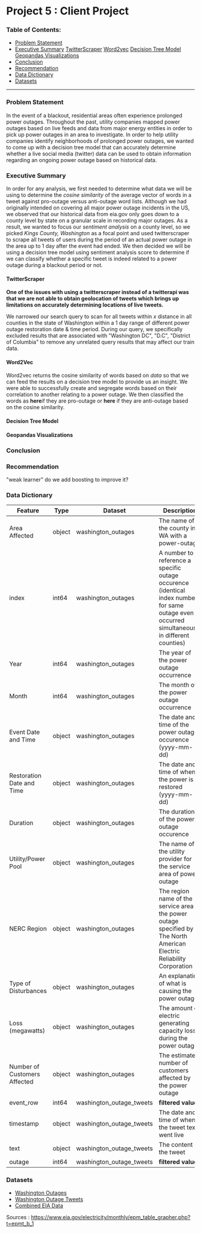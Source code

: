 # Project 5 : Client Project

### Table of Contents:
- [Problem Statement](#Problem-Statement)
- [Executive Summary](#Executive-Summary)
    [TwitterScraper](#TwitterScraper)
    [Word2vec](#Word2vec)
    [Decision Tree Model](#Decision-Tree-Model)
    [Geopandas Visualizations](#Geopandas-Visualizations)
- [Conclusion](#Conclusion)
- [Recommendation](#Recommendation)
- [Data Dictionary](#Data-Dictionary)
- [Datasets](#Datasets)
---
### Problem Statement

In the event of a blackout, residential areas often experience prolonged power outages.  Throughout the past, utility companies mapped power outages based on live feeds and data from major energy entities in order to pick up power outages in an area to investigate.  In order to help utility companies identify neighborhoods of prolonged power outages, we wanted to come up with a decision tree model that can accurately determine whether a live social media (twitter) data can be used to obtain information regarding an ongoing power outage based on historical data.  


### Executive Summary

In order for any analysis, we first needed to determine what data we will be using to determine the *cosine similarity* of the average vector of words in a tweet against pro-outage versus anti-outage word lists.  Although we had originally intended on covering all major power outage incidents in the US, we observed that our historical data from eia.gov only goes down to a county level by state on a granular scale in recording major outages.  As a result, we wanted to focus our *sentiment analysis* on a county level, so we picked *Kings County, Washington* as a focal point and used twitterscraper to scrape all tweets of users during the period of an actual power outage in the area up to 1 day after the event had ended.  We then decided we will be using a decision tree model using sentiment analysis score to determine if we can classify whether a specific tweet is indeed related to a power outage during a blackout period or not.  

#### TwitterScraper

**One of the issues with using a twitterscraper instead of a twitterapi was that we are not able to obtain geolocation of tweets which brings up limitations on accurately determining locations of live tweets.**

We narrowed our search query to scan for all tweets within *x* distance in all counties in the state of Washington within a 1 day range of different power outage restoration date & time period.  During our query, we specifically excluded results that are associated with "Washington DC", "D.C", "District of Columbia" to remove any unrelated query results that may affect our train data. 

#### Word2Vec

Word2vec returns the cosine similarity of words based on *data* so that we can feed the results on a decision tree model to provide us an insight.  We were able to successfully create and segregate words based on their correlation to another relating to a power outage.  We then classified the words as **here**if they are pro-outage or **here** if they are anti-outage based on the cosine similarity.  

#### Decision Tree Model

#### Geopandas Visualizations


### Conclusion


### Recommendation

"weak learner" do we add boosting to improve it?

### Data Dictionary

|Feature|Type|Dataset|Description|
|---|---|---|---|
|Area Affected|object|washington_outages|The name of the county in WA with a power-outage | 
|index|int64|washington_outages|A number to reference a specific outage occurence (identical index number for same outage even if occurred simultaneously in different counties)| 
|Year|int64|washington_outages|The year of the power outage occurrence| 
|Month|int64|washington_outages|The month of the power outage occurrence| 
|Event Date and Time|object|washington_outages|The date and time of the power outage occurence (yyyy-mm-dd)| 
|Restoration Date and Time|object|washington_outages|The date and time of when the power is restored (yyyy-mm-dd)| 
|Duration|object|washington_outages|The duration of the power outage occurence | 
|Utility/Power Pool|object|washington_outages|The name of the utility provider for the service area of power outage| 
|NERC Region|object|washington_outages|The region name of the service area of the power outage specified by The North American Electric Reliability Corporation|
|Type of Disturbances|object|washington_outages|An explanation of what is causing the power outage| 
|Loss (megawatts)|object|washington_outages|The amount of electric generating capacity loss during the power outage| 
|Number of Customers Affected|object|washington_outages|The estimated number of customers affected by the power outage| 
|event_row|int64|washington_outage_tweets|**filtered value**| 
|timestamp|object|washington_outage_tweets|The date and time of when the tweet text went live| 
|text|object|washington_outage_tweets|The content of the tweet | 
|outage|int64|washington_outage_tweets|**filtered value**| 

### Datasets

- [Washington Outages](./dataset/washington_outages.csv)
- [Washington Outage Tweets](./dataset/washington_outage_tweets.csv)
- [Combined EIA Data](./dataset/combined_data.csv)

Sources : https://www.eia.gov/electricity/monthly/epm_table_grapher.php?t=epmt_b_1




